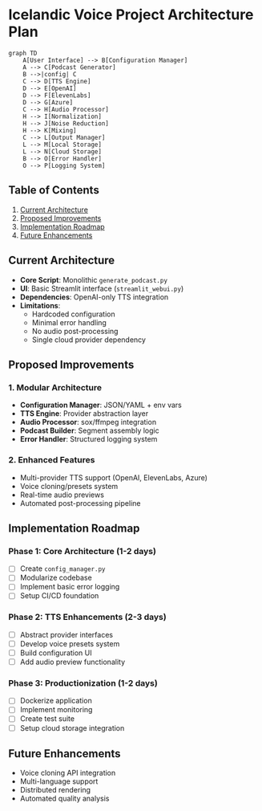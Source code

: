# Icelandic Voice Project Architecture Plan

```mermaid
graph TD
    A[User Interface] --> B[Configuration Manager]
    A --> C[Podcast Generator]
    B -->|config| C
    C --> D[TTS Engine]
    D --> E[OpenAI]
    D --> F[ElevenLabs]
    D --> G[Azure]
    C --> H[Audio Processor]
    H --> I[Normalization]
    H --> J[Noise Reduction]
    H --> K[Mixing]
    C --> L[Output Manager]
    L --> M[Local Storage]
    L --> N[Cloud Storage]
    B --> O[Error Handler]
    O --> P[Logging System]
```

## Table of Contents
1. [Current Architecture](#current-architecture)
2. [Proposed Improvements](#proposed-improvements)
3. [Implementation Roadmap](#implementation-roadmap)
4. [Future Enhancements](#future-enhancements)

## Current Architecture
- **Core Script**: Monolithic `generate_podcast.py`
- **UI**: Basic Streamlit interface (`streamlit_webui.py`)
- **Dependencies**: OpenAI-only TTS integration
- **Limitations**:
  - Hardcoded configuration
  - Minimal error handling
  - No audio post-processing
  - Single cloud provider dependency

## Proposed Improvements

### 1. Modular Architecture
- **Configuration Manager**: JSON/YAML + env vars
- **TTS Engine**: Provider abstraction layer
- **Audio Processor**: sox/ffmpeg integration
- **Podcast Builder**: Segment assembly logic
- **Error Handler**: Structured logging system

### 2. Enhanced Features
- Multi-provider TTS support (OpenAI, ElevenLabs, Azure)
- Voice cloning/presets system
- Real-time audio previews
- Automated post-processing pipeline

## Implementation Roadmap

### Phase 1: Core Architecture (1-2 days)
- [ ] Create `config_manager.py`
- [ ] Modularize codebase
- [ ] Implement basic error logging
- [ ] Setup CI/CD foundation

### Phase 2: TTS Enhancements (2-3 days)
- [ ] Abstract provider interfaces
- [ ] Develop voice presets system
- [ ] Build configuration UI
- [ ] Add audio preview functionality

### Phase 3: Productionization (1-2 days)
- [ ] Dockerize application
- [ ] Implement monitoring
- [ ] Create test suite
- [ ] Setup cloud storage integration

## Future Enhancements
- Voice cloning API integration
- Multi-language support
- Distributed rendering
- Automated quality analysis